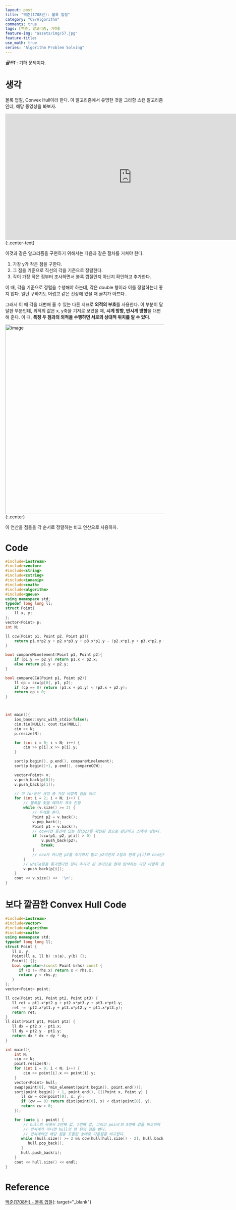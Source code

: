 ```yaml
---
layout: post
title: "백준(1708번): 볼록 껍질"
category: "CS/Algorithm"
comments: true
tags: [백준, 알고리즘, 기하]
feature-img: "assets/img/57.jpg"
feature-title:
use_math: true
series: "Algorithm Problem Solving"
---
```


**_골드1_** : 기하 문제이다.

# 생각

볼록 껍질, Convex Hull이라 한다. 이 알고리즘에서 유명한 것을 그라함 스캔 알고리즘인데, 해당 동영상을 봐보자.

<iframe width="800" height="400" class="embed-container" src="https://www.youtube.com/embed/Ps1idzOx6LA" frameborder="0" allowfullscreen></iframe>{:.center-text}

이것과 같은 알고리즘을 구현하기 위해서는 다음과 같은 절차를 거쳐야 한다.

1. 가장 y가 작은 점을 구한다.
2. 그 점을 기준으로 직선의 각을 기준으로 정렬한다.
3. 각이 가장 작은 점부터 조사하면서 볼록 껍질인지 아닌지 확인하고 추가한다.

이 때, 각을 기준으로 정렬을 수행해야 하는데, 각은 double 형이라 이를 정렬하는데 좋지 않다. 일단 구하기도 어렵고 같은 선상에 있을 때 골치가 아프다..

그래서 이 때 각을 대변해 줄 수 있는 다른 지표로 **외적의 부호**를 사용한다. 이 부분이 달달한 부분인데, 외적의 값은 x, y축을 기저로 보았을 때, **시계 방향, 반시계 방향**을 대변해 준다. 이 때, **특정 두 점과의 외적을 수행하면 서로의 상대적 위치를 알 수 있다.**

<img width="600" alt="image" src="https://user-images.githubusercontent.com/37871541/79707720-5bb04380-82f8-11ea-9c55-86fbeeccb558.png">{:.center}

이 연산을 점들을 각 순서로 정렬하는 비교 연산으로 사용하자.

# Code

```c++
#include<iostream>
#include<vector>
#include<string>
#include<cstring>
#include<iomanip>
#include<cmath>
#include<algorithm>
#include<queue>
using namespace std;
typedef long long ll;
struct Point{
    ll x, y;
};
vector<Point> p;
int N;

ll ccw(Point p1, Point p2, Point p3){
    return p1.x*p2.y + p2.x*p3.y + p3.x*p1.y - (p2.x*p1.y + p3.x*p2.y + p1.x*p3.y);
}

bool compareMinelement(Point p1, Point p2){
    if (p1.y == p2.y) return p1.x < p2.x;
    else return p1.y < p2.y;
}

bool compareCCW(Point p1, Point p2){
    ll cp = ccw(p[0], p1, p2);
    if (cp == 0) return (p1.x + p1.y) < (p2.x + p2.y);
    return cp > 0;
}



int main(){
    ios_base::sync_with_stdio(false);
    cin.tie(NULL); cout.tie(NULL);
    cin >> N;
    p.resize(N);

    for (int i = 0; i < N; i++) {
        cin >> p[i].x >> p[i].y;
    }

    sort(p.begin(), p.end(), compareMinelement);
    sort(p.begin()+1, p.end(), compareCCW);

    vector<Point> v;
    v.push_back(p[0]);
    v.push_back(p[1]);

    // 이 for문은 세점 중 가장 바깥쪽 점을 의미
    for (int i = 2; i < N; i++) {
        // 볼록을 찾을 때까지 계속 진행
        while (v.size() >= 2) {
            // 두개를 본다.
            Point p2 = v.back();
            v.pop_back();
            Point p1 = v.back();
            // ccw이면 중간에 있는 점(p2)를 확인된 점으로 판단하고 스택에 넣는다.
            if (ccw(p1, p2, p[i]) > 0) {
                v.push_back(p2);
                break;
            }
            // ccw가 아니면 p2를 추가하지 말고 p2이전의 2점과 현재 p[i]와 ccw인지 비교한다. (처음으로 돌아간다)
        }
        // while문을 통과했다면 점이 추가가 된 것이므로 현재 탐색하는 가장 바깥쪽 점도 넣어준다.
        v.push_back(p[i]);
    }
    cout << v.size() <<  '\n';
}
```

# 보다 깔끔한 Convex Hull Code

```c++
#include<iostream>
#include<vector>
#include<algorithm>
#include<cmath>
using namespace std;
typedef long long ll;
struct Point {
   ll x, y;
   Point(ll a, ll b) :x(a), y(b) {};
   Point() {};
   bool operator<(const Point &rhs) const {
      if (x != rhs.x) return x < rhs.x;
      return y < rhs.y;
   }
};
vector<Point> point;

ll ccw(Point pt1, Point pt2, Point pt3) {
   ll ret = pt1.x*pt2.y + pt2.x*pt3.y + pt3.x*pt1.y;
   ret -= (pt2.x*pt1.y + pt3.x*pt2.y + pt1.x*pt3.y);
   return ret;
}
ll dist(Point pt1, Point pt2) {
   ll dx = pt2.x - pt1.x;
   ll dy = pt2.y - pt1.y;
   return dx * dx + dy * dy;
}

int main(){
    int N;
    cin >> N;
    point.resize(N);
    for (int i = 0; i < N; i++) {
        cin >> point[i].x >> point[i].y;
    }
    vector<Point> hull;
    swap(point[0], *min_element(point.begin(), point.end()));
    sort(point.begin() + 1, point.end(), [](Point x, Point y) {
       ll cw = ccw(point[0], x, y);
       if (cw == 0) return dist(point[0], x) < dist(point[0], y);
       return cw > 0;
    });

    for (auto i : point) {
        // hull의 뒤에서 2번째 값, 1번째 값, 그리고 point의 3번째 값을 비교하여
        // 반시계가 아니면 hull의 맨 뒤의 점을 뺀다.
        // 반시계이면 해당 점을 포함한 상태로 다음점을 비교한다.
       while (hull.size() >= 2 && ccw(hull[hull.size() - 2], hull.back(), i) <= 0) {
          hull.pop_back();
       }
       hull.push_back(i);
    }
    cout << hull.size() << endl;
}
```

# Reference

[백준(1708번) - 볼록 껍질](https://www.acmicpc.net/problem/1708){: target="\_blank"}
